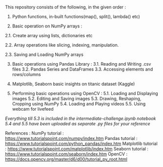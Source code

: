 This repository consists of the following, in the given order :

1. Python functions, in-built functions(map(), split(), lambda() etc)

2. Basic operation on NumPy arrays :
  
  2.1. Create array using lists, dictionaries etc
  
  2.2. Array operations like slicing, indexing, manipulation.
  
  2.3. Saving and Loading NumPy arrays
  
3. Basic operations using Pandas Library :
  3.1. Reading and Writing .csv files
  3.2. Pandas Series and DataFrames
  3.3. Accessing elements and rows/columns
  
4. Matplotlib, Seaborn basic insights on titanic dataset (Kaggle)

5. Performing basic operations using OpenCV :
  5.1. Loading and Displaying images
  5.2. Editing and Saving images
  5.3. Drawing, Reshaping, Cropping using NumPy
  5.4. Loading and Playing videos
  5.5. Using webcam for livefeed
  
*Everything till 5.3 is included in the intermediate-challenge.ipynb notebook*
*5.4 and 5.5 have been uploaded as separate .py files for your reference*

References :
NumPy tutorial : https://www.tutorialspoint.com/numpy/index.htm
Pandas tutorial : https://www.tutorialspoint.com/python_pandas/index.htm
Matplotlib tutorial : https://www.tutorialspoint.com/matplotlib/index.htm
Seaborn tutorial : https://www.tutorialspoint.com/seaborn/index.htm
OpenCV : https://docs.opencv.org/master/d6/d00/tutorial_py_root.html
